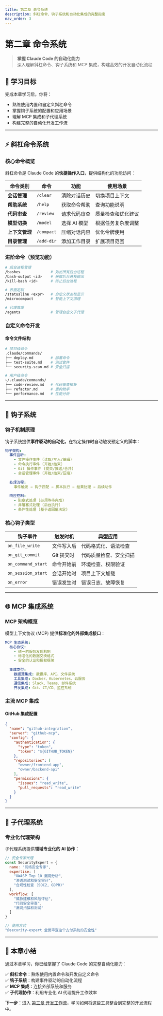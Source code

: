 ```yaml
---
title: 第二章 命令系统
description: 斜杠命令、钩子系统和自动化集成的完整指南
nav_order: 3
---
```


# 第二章 命令系统

> **掌握 Claude Code 的自动化能力**  
> 深入理解斜杠命令、钩子系统和 MCP 集成，构建高效的开发自动化流程

## 🎯 学习目标

完成本章学习后，你将：
- 熟练使用内置和自定义斜杠命令
- 掌握钩子系统的配置和应用场景
- 理解 MCP 集成和子代理系统
- 构建完整的自动化开发工作流

---

## ⚡ 斜杠命令系统

### 核心命令概览

斜杠命令是 Claude Code 的**快捷操作入口**，提供结构化的功能访问：

| 命令类别 | 命令 | 功能 | 使用场景 |
|----------|------|------|----------|
| **会话管理** | `/clear` | 清除对话历史 | 切换项目上下文 |
| **帮助系统** | `/help` | 获取命令帮助 | 查询功能说明 |
| **代码审查** | `/review` | 请求代码审查 | 质量检查和优化建议 |
| **模型切换** | `/model` | 选择 AI 模型 | 根据任务复杂度调整 |
| **上下文管理** | `/compact` | 压缩对话内容 | 优化令牌使用 |
| **目录管理** | `/add-dir` | 添加工作目录 | 扩展项目范围 |

### 进阶命令（预览功能）

```bash
# 后台进程管理
/bashes              # 列出所有后台进程
/bash-output <id>    # 获取后台进程输出
/kill-bash <id>      # 终止后台进程

# 界面定制
/statusline <expr>   # 自定义状态栏显示
/microcompact        # 智能上下文清理

# 代理管理
/agents              # 管理自定义子代理
```

### 自定义命令开发

#### 命令文件结构

```bash
# 项目级命令
.claude/commands/
├── deploy.md        # 部署命令
├── test-suite.md    # 测试套件
└── security-scan.md # 安全扫描

# 用户级命令
~/.claude/commands/
├── code-review.md   # 代码审查模板
├── refactor.md      # 重构助手
└── performance.md   # 性能分析
```

---

## 🔗 钩子系统

### 钩子机制原理

钩子系统提供**事件驱动的自动化**，在特定操作时自动触发预定义的脚本：

```yaml
钩子架构:
  事件监听:
    - 文件操作事件 (读取/写入/编辑)
    - 命令执行事件 (开始/结束)
    - Git 操作事件 (提交/推送/合并)
    - 会话管理事件 (开始/结束/压缩)
  
  处理流程:
    事件触发 → 钩子匹配 → 脚本执行 → 结果处理 → 后续动作
  
  响应控制:
    - 阻塞式处理 (必须等待完成)
    - 非阻塞式处理 (后台执行)
    - 条件性处理 (基于返回值决定)
```

### 核心钩子类型

| 钩子事件 | 触发时机 | 典型应用 |
|----------|----------|----------|
| `on_file_write` | 文件写入后 | 代码格式化、语法检查 |
| `on_git_commit` | Git 提交时 | 代码质量检查、安全扫描 |
| `on_command_start` | 命令开始前 | 环境检查、权限验证 |
| `on_session_start` | 会话开始时 | 项目上下文加载 |
| `on_error` | 错误发生时 | 错误日志、故障恢复 |

---

## 🌐 MCP 集成系统

### MCP 架构概览

模型上下文协议 (MCP) 提供**标准化的外部集成接口**：

```yaml
MCP 生态系统:
  核心协议:
    - 统一的服务发现机制
    - 标准化的数据交换格式
    - 安全的认证和授权框架
  
  集成类型:
    数据源集成: 数据库、API、文件系统
    工具集成: Docker、Kubernetes、云服务
    通信集成: Slack、Teams、邮件系统
    开发集成: Git、CI/CD、监控系统
```

### 主流 MCP 集成

#### GitHub 集成配置

```json
{
  "name": "github-integration",
  "server": "github-mcp",
  "config": {
    "authentication": {
      "type": "token",
      "token": "${GITHUB_TOKEN}"
    },
    "repositories": [
      "owner/frontend-app",
      "owner/backend-api"
    ],
    "permissions": {
      "issues": "read_write",
      "pull_requests": "read_write"
    }
  }
}
```

---

## 🤖 子代理系统

### 专业化代理架构

子代理系统提供**领域专业化的 AI 协作**：

```javascript
// 安全专家代理
const SecurityExpert = {
  name: "网络安全专家",
  expertise: [
    "OWASP Top 10 漏洞分析",
    "渗透测试和安全审计",
    "合规性检查 (SOC2, GDPR)"
  ],
  workflow: [
    "威胁建模和风险评估",
    "代码安全审查",
    "漏洞扫描和测试"
  ]
}

// 使用方式
"@security-expert 全面审查这个支付系统的安全性"
```

---

## 📖 本章小结

通过本章学习，你已经掌握了 Claude Code 的完整自动化能力：

✅ **斜杠命令**：熟练使用内置命令和开发自定义命令  
✅ **钩子系统**：构建事件驱动的自动化流程  
✅ **MCP 集成**：连接外部系统和服务  
✅ **子代理协作**：利用专业化 AI 代理提升工作效率  

**下一步**：进入 [第三章 开发工作流](03-开发工作流.html)，学习如何将这些工具整合到完整的开发流程中。
